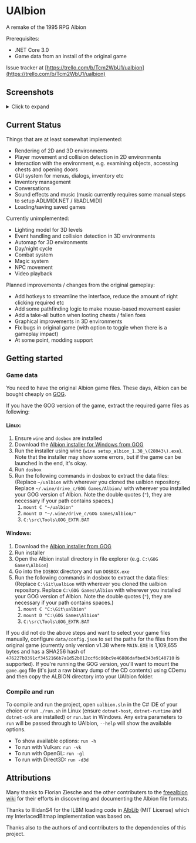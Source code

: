 # UAlbion
A remake of the 1995 RPG Albion 

Prerequisites: 
* .NET Core 3.0
* Game data from an install of the original game

Issue tracker at [https://trello.com/b/Tcm2WbU1/ualbion](https://trello.com/b/Tcm2WbU1/ualbion)

## Screenshots
<details>
  <summary>Click to expand</summary>

  ![Example Screenshot 1](/data/Screenshots/1_FirstLevel.png?raw=true)
  ![Example Screenshot 2](/data/Screenshots/2_3DWorld.png?raw=true)
  ![Example Screenshot 3](/data/Screenshots/3_Outdoors.png?raw=true)
  ![Example Screenshot 4](/data/Screenshots/4_Inventory.png?raw=true)
  ![Example Screenshot 5](/data/Screenshots/5_MainMenu.png?raw=true)
</details>

## Current Status

Things that are at least somewhat implemented:
- Rendering of 2D and 3D environments
- Player movement and collision detection in 2D environments
- Interaction with the environment, e.g. examining objects, accessing chests and opening doors
- GUI system for menus, dialogs, inventory etc
- Inventory management
- Conversations
- Sound effects and music (music currently requires some manual steps to setup ADLMIDI.NET / libADLMIDI)
- Loading/saving saved games

Currently unimplemented:
- Lighting model for 3D levels
- Event handling and collision detection in 3D environments
- Automap for 3D environments
- Day/night cycle
- Combat system
- Magic system
- NPC movement
- Video playback

Planned improvements / changes from the original gameplay:
- Add hotkeys to streamline the interface, reduce the amount of right clicking required etc
- Add some pathfinding logic to make mouse-based movement easier
- Add a take-all button when looting chests / fallen foes
- Graphical improvements in 3D environments
- Fix bugs in original game (with option to toggle when there is a gameplay impact)
- At some point, modding support

## Getting started

### Game data

You need to have the original Albion game files. These days, Albion can be bought cheaply on [GOG](https://www.gog.com/game/albion).

If you have the GOG version of the game, extract the required game files as following:

#### Linux:
1. Ensure `wine` and `dosbox` are installed
1. Download the [Albion installer for Windows from GOG](https://www.gog.com/game/albion)
1. Run the installer using wine (`wine setup_albion_1.38_\(28043\).exe`). Note that the installer may show some errors, but if the game can be launched in the end, it's okay.
1. Run `dosbox`
1. Run the following commands in dosbox to extract the data files: (Replace `~/ualbion` with wherever you cloned the ualbion repository. Replace `~/.wine/drive_c/GOG Games/Albion/` with wherever you installed your GOG version of Albion. Note the double quotes (`"`), they are necessary if your path contains spaces.)
    1. `mount C "~/ualbion"`
    1. `mount D "~/.wine/drive_c/GOG Games/Albion/"`
    1. `C:\src\Tools\GOG_EXTR.BAT`

#### Windows:
1. Download the [Albion installer from GOG](https://www.gog.com/game/albion)
1. Run installer
1. Open the Albion install directory in file explorer (e.g. `C:\GOG Games\Albion`)
1. Go into the `DOSBOX` directory and run `DOSBOX.exe`
1. Run the following commands in dosbox to extract the data files: (Replace `C:\Git\ualbion` with wherever you cloned the ualbion repository. Replace `C:\GOG Games\Albion` with wherever you installed your GOG version of Albion. Note the double quotes (`"`), they are necessary if your path contains spaces.)
    1. `mount C "C:\Git\ualbion"`
    1. `mount D "C:\GOG Games\Albion"`
    1. `C:\src\Tools\GOG_EXTR.BAT`

If you did not do the above steps and want to select your game files manually, configure `data/config.json` to set the paths for the files from the original game (currently only version v1.38 where `MAIN.EXE` is 1,109,655 bytes and has a SHA256 hash of `476227b0391cf3452166b7a1d52b012ccf6c86bc9e46886dafbed343e9140710` is supported). If you're running the GOG version, you'll want to mount the `game.gog` file (it's just a raw binary dump of the CD contents) using CDemu and then copy the ALBION directory into your UAlbion folder.

### Compile and run

To compile and run the project, open `ualbion.sln` in the C# IDE of your choice or run `./run.sh` in Linux (ensure `dotnet-host`, `dotnet-runtime` and `dotnet-sdk` are installed) or `run.bat` in Windows. Any extra parameters to `run` will be passed through to UAlbion, `--help` will show the available options.
- To show available options: `run -h`
- To run with Vulkan: `run -vk`
- To run with OpenGL: `run -gl`
- To run with Direct3D: `run -d3d`

## Attributions
Many thanks to Florian Ziesche and the other contributers to the [freealbion wiki](https://github.com/freealbion/freealbion/wiki) for their efforts in discovering and documenting the Albion file formats.

Thanks to IllidanS4 for the ILBM loading code in [AlbLib](https://github.com/IllidanS4/AlbLib) (MIT License) which my InterlacedBitmap implementation was based on.

Thanks also to the authors of and contributers to the dependencies of this project.

